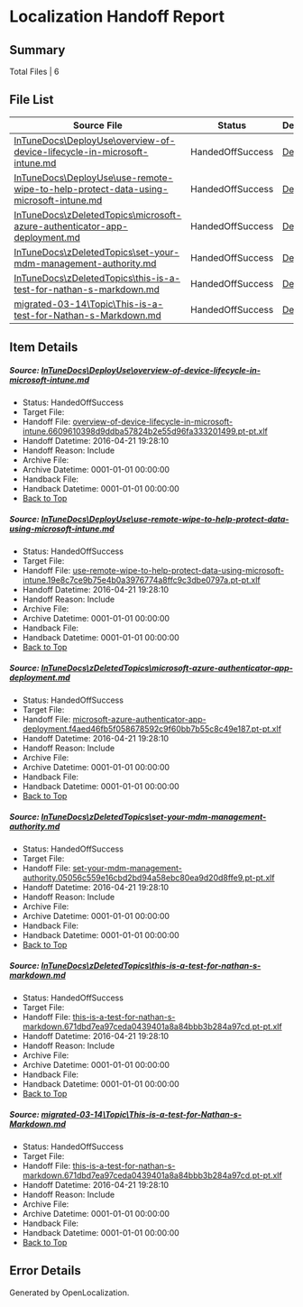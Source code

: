 # <a name='report-top'></a> Localization Handoff Report

## Summary
 Total Files | 6

## File List
 Source File | Status | Details 
 ----------- | ------ | ------- 
 [InTuneDocs\DeployUse\overview-of-device-lifecycle-in-microsoft-intune.md](https://github.com/Microsoft/IntuneDocs-pr/blob/3c2c9e101ea22d4f3ac59d9dca67619da685143d/InTuneDocs/DeployUse/overview-of-device-lifecycle-in-microsoft-intune.md) | HandedOffSuccess | [Details](#9a0f16646fadd2e86d05c5dbcff8b4517cfff2b1240)
 [InTuneDocs\DeployUse\use-remote-wipe-to-help-protect-data-using-microsoft-intune.md](https://github.com/Microsoft/IntuneDocs-pr/blob/3c2c9e101ea22d4f3ac59d9dca67619da685143d/InTuneDocs/DeployUse/use-remote-wipe-to-help-protect-data-using-microsoft-intune.md) | HandedOffSuccess | [Details](#e05015a8e9eb1078d5d13deca44de1afc158aec0285)
 [InTuneDocs\zDeletedTopics\microsoft-azure-authenticator-app-deployment.md](https://github.com/Microsoft/IntuneDocs-pr/blob/3c2c9e101ea22d4f3ac59d9dca67619da685143d/InTuneDocs/zDeletedTopics/microsoft-azure-authenticator-app-deployment.md) | HandedOffSuccess | [Details](#f646fffde55c93b0c157a0c61839792ac8a9e87d1481)
 [InTuneDocs\zDeletedTopics\set-your-mdm-management-authority.md](https://github.com/Microsoft/IntuneDocs-pr/blob/3c2c9e101ea22d4f3ac59d9dca67619da685143d/InTuneDocs/zDeletedTopics/set-your-mdm-management-authority.md) | HandedOffSuccess | [Details](#a2a520224fc91ff6f26c8c7184824a8962351fbb1538)
 [InTuneDocs\zDeletedTopics\this-is-a-test-for-nathan-s-markdown.md](https://github.com/Microsoft/IntuneDocs-pr/blob/3c2c9e101ea22d4f3ac59d9dca67619da685143d/InTuneDocs/zDeletedTopics/this-is-a-test-for-nathan-s-markdown.md) | HandedOffSuccess | [Details](#9b40c8bb30daed76c9adc67ac0a3742c6e1db1831552)
 [migrated-03-14\Topic\This-is-a-test-for-Nathan-s-Markdown.md](https://github.com/Microsoft/IntuneDocs-pr/blob/84e69a61ee69a089f4f0a622e53c7ad84f9b1a07/migrated-03-14/Topic/This-is-a-test-for-Nathan-s-Markdown.md) | HandedOffSuccess | [Details](#9b40c8bb30daed76c9adc67ac0a3742c6e1db1832213)

## Item Details
##### <a name='9a0f16646fadd2e86d05c5dbcff8b4517cfff2b1240'></a> Source: [InTuneDocs\DeployUse\overview-of-device-lifecycle-in-microsoft-intune.md](https://github.com/Microsoft/IntuneDocs-pr/blob/3c2c9e101ea22d4f3ac59d9dca67619da685143d/InTuneDocs/DeployUse/overview-of-device-lifecycle-in-microsoft-intune.md)
* Status: HandedOffSuccess
* Target File: 
* Handoff File: [overview-of-device-lifecycle-in-microsoft-intune.6609610398d9ddba57824b2e55d96fa333201499.pt-pt.xlf](https://github.com/Microsoft/EM.handoff/blob/13eda51ee681751e7a831e9fe89865f611eb3202/ol-handoff/Microsoft/IntuneDocs-pr.pt-pt/master/overview-of-device-lifecycle-in-microsoft-intune.6609610398d9ddba57824b2e55d96fa333201499.pt-pt.xlf)
* Handoff Datetime: 2016-04-21 19:28:10
* Handoff Reason: Include
* Archive File: 
* Archive Datetime: 0001-01-01 00:00:00
* Handback File: 
* Handback Datetime: 0001-01-01 00:00:00
* [Back to Top](#report-top)

##### <a name='e05015a8e9eb1078d5d13deca44de1afc158aec0285'></a> Source: [InTuneDocs\DeployUse\use-remote-wipe-to-help-protect-data-using-microsoft-intune.md](https://github.com/Microsoft/IntuneDocs-pr/blob/3c2c9e101ea22d4f3ac59d9dca67619da685143d/InTuneDocs/DeployUse/use-remote-wipe-to-help-protect-data-using-microsoft-intune.md)
* Status: HandedOffSuccess
* Target File: 
* Handoff File: [use-remote-wipe-to-help-protect-data-using-microsoft-intune.19e8c7ce9b75e4b0a3976774a8ffc9c3dbe0797a.pt-pt.xlf](https://github.com/Microsoft/EM.handoff/blob/13eda51ee681751e7a831e9fe89865f611eb3202/ol-handoff/Microsoft/IntuneDocs-pr.pt-pt/master/use-remote-wipe-to-help-protect-data-using-microsoft-intune.19e8c7ce9b75e4b0a3976774a8ffc9c3dbe0797a.pt-pt.xlf)
* Handoff Datetime: 2016-04-21 19:28:10
* Handoff Reason: Include
* Archive File: 
* Archive Datetime: 0001-01-01 00:00:00
* Handback File: 
* Handback Datetime: 0001-01-01 00:00:00
* [Back to Top](#report-top)

##### <a name='f646fffde55c93b0c157a0c61839792ac8a9e87d1481'></a> Source: [InTuneDocs\zDeletedTopics\microsoft-azure-authenticator-app-deployment.md](https://github.com/Microsoft/IntuneDocs-pr/blob/3c2c9e101ea22d4f3ac59d9dca67619da685143d/InTuneDocs/zDeletedTopics/microsoft-azure-authenticator-app-deployment.md)
* Status: HandedOffSuccess
* Target File: 
* Handoff File: [microsoft-azure-authenticator-app-deployment.f4aed46fb5f058678592c9f60bb7b55c8c49e187.pt-pt.xlf](https://github.com/Microsoft/EM.handoff/blob/13eda51ee681751e7a831e9fe89865f611eb3202/ol-handoff/Microsoft/IntuneDocs-pr.pt-pt/master/microsoft-azure-authenticator-app-deployment.f4aed46fb5f058678592c9f60bb7b55c8c49e187.pt-pt.xlf)
* Handoff Datetime: 2016-04-21 19:28:10
* Handoff Reason: Include
* Archive File: 
* Archive Datetime: 0001-01-01 00:00:00
* Handback File: 
* Handback Datetime: 0001-01-01 00:00:00
* [Back to Top](#report-top)

##### <a name='a2a520224fc91ff6f26c8c7184824a8962351fbb1538'></a> Source: [InTuneDocs\zDeletedTopics\set-your-mdm-management-authority.md](https://github.com/Microsoft/IntuneDocs-pr/blob/3c2c9e101ea22d4f3ac59d9dca67619da685143d/InTuneDocs/zDeletedTopics/set-your-mdm-management-authority.md)
* Status: HandedOffSuccess
* Target File: 
* Handoff File: [set-your-mdm-management-authority.05056c559e16cbd2bd94a58ebc80ea9d20d8ffe9.pt-pt.xlf](https://github.com/Microsoft/EM.handoff/blob/13eda51ee681751e7a831e9fe89865f611eb3202/ol-handoff/Microsoft/IntuneDocs-pr.pt-pt/master/set-your-mdm-management-authority.05056c559e16cbd2bd94a58ebc80ea9d20d8ffe9.pt-pt.xlf)
* Handoff Datetime: 2016-04-21 19:28:10
* Handoff Reason: Include
* Archive File: 
* Archive Datetime: 0001-01-01 00:00:00
* Handback File: 
* Handback Datetime: 0001-01-01 00:00:00
* [Back to Top](#report-top)

##### <a name='9b40c8bb30daed76c9adc67ac0a3742c6e1db1831552'></a> Source: [InTuneDocs\zDeletedTopics\this-is-a-test-for-nathan-s-markdown.md](https://github.com/Microsoft/IntuneDocs-pr/blob/3c2c9e101ea22d4f3ac59d9dca67619da685143d/InTuneDocs/zDeletedTopics/this-is-a-test-for-nathan-s-markdown.md)
* Status: HandedOffSuccess
* Target File: 
* Handoff File: [this-is-a-test-for-nathan-s-markdown.671dbd7ea97ceda0439401a8a84bbb3b284a97cd.pt-pt.xlf](https://github.com/Microsoft/EM.handoff/blob/13eda51ee681751e7a831e9fe89865f611eb3202/ol-handoff/Microsoft/IntuneDocs-pr.pt-pt/master/this-is-a-test-for-nathan-s-markdown.671dbd7ea97ceda0439401a8a84bbb3b284a97cd.pt-pt.xlf)
* Handoff Datetime: 2016-04-21 19:28:10
* Handoff Reason: Include
* Archive File: 
* Archive Datetime: 0001-01-01 00:00:00
* Handback File: 
* Handback Datetime: 0001-01-01 00:00:00
* [Back to Top](#report-top)

##### <a name='9b40c8bb30daed76c9adc67ac0a3742c6e1db1832213'></a> Source: [migrated-03-14\Topic\This-is-a-test-for-Nathan-s-Markdown.md](https://github.com/Microsoft/IntuneDocs-pr/blob/84e69a61ee69a089f4f0a622e53c7ad84f9b1a07/migrated-03-14/Topic/This-is-a-test-for-Nathan-s-Markdown.md)
* Status: HandedOffSuccess
* Target File: 
* Handoff File: [this-is-a-test-for-nathan-s-markdown.671dbd7ea97ceda0439401a8a84bbb3b284a97cd.pt-pt.xlf](https://github.com/Microsoft/EM.handoff/blob/13eda51ee681751e7a831e9fe89865f611eb3202/ol-handoff/Microsoft/IntuneDocs-pr.pt-pt/master/this-is-a-test-for-nathan-s-markdown.671dbd7ea97ceda0439401a8a84bbb3b284a97cd.pt-pt.xlf)
* Handoff Datetime: 2016-04-21 19:28:10
* Handoff Reason: Include
* Archive File: 
* Archive Datetime: 0001-01-01 00:00:00
* Handback File: 
* Handback Datetime: 0001-01-01 00:00:00
* [Back to Top](#report-top)


## Error Details

Generated by OpenLocalization.
